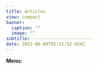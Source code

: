 ```yaml
---
title: Articles
view: compact
banner:
  caption: ""
  image: ""
subtitle: -----------------------
date: 2022-06-09T05:11:52.834Z
---
```

**Menu:**
